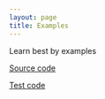 ```yaml
---
layout: page
title: Examples
---
```


Learn best by examples

[Source code][1]

[Test code][2]

[1]: https://github.com/xinminlabs/synvert-snippets/tree/master/lib
[2]: https://github.com/xinminlabs/synvert-snippets/tree/master/spec
